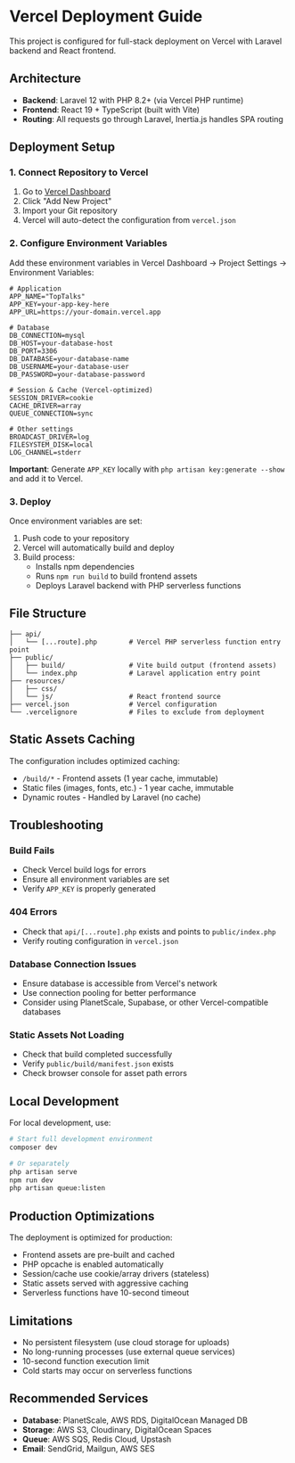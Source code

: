 # Vercel Deployment Guide

This project is configured for full-stack deployment on Vercel with Laravel backend and React frontend.

## Architecture

- **Backend**: Laravel 12 with PHP 8.2+ (via Vercel PHP runtime)
- **Frontend**: React 19 + TypeScript (built with Vite)
- **Routing**: All requests go through Laravel, Inertia.js handles SPA routing

## Deployment Setup

### 1. Connect Repository to Vercel

1. Go to [Vercel Dashboard](https://vercel.com/dashboard)
2. Click "Add New Project"
3. Import your Git repository
4. Vercel will auto-detect the configuration from `vercel.json`

### 2. Configure Environment Variables

Add these environment variables in Vercel Dashboard → Project Settings → Environment Variables:

```env
# Application
APP_NAME="TopTalks"
APP_KEY=your-app-key-here
APP_URL=https://your-domain.vercel.app

# Database
DB_CONNECTION=mysql
DB_HOST=your-database-host
DB_PORT=3306
DB_DATABASE=your-database-name
DB_USERNAME=your-database-user
DB_PASSWORD=your-database-password

# Session & Cache (Vercel-optimized)
SESSION_DRIVER=cookie
CACHE_DRIVER=array
QUEUE_CONNECTION=sync

# Other settings
BROADCAST_DRIVER=log
FILESYSTEM_DISK=local
LOG_CHANNEL=stderr
```

**Important**: Generate `APP_KEY` locally with `php artisan key:generate --show` and add it to Vercel.

### 3. Deploy

Once environment variables are set:
1. Push code to your repository
2. Vercel will automatically build and deploy
3. Build process:
   - Installs npm dependencies
   - Runs `npm run build` to build frontend assets
   - Deploys Laravel backend with PHP serverless functions

## File Structure

```
├── api/
│   └── [...route].php        # Vercel PHP serverless function entry point
├── public/
│   ├── build/                # Vite build output (frontend assets)
│   └── index.php             # Laravel application entry point
├── resources/
│   ├── css/
│   └── js/                   # React frontend source
├── vercel.json               # Vercel configuration
└── .vercelignore             # Files to exclude from deployment
```

## Static Assets Caching

The configuration includes optimized caching:
- `/build/*` - Frontend assets (1 year cache, immutable)
- Static files (images, fonts, etc.) - 1 year cache, immutable
- Dynamic routes - Handled by Laravel (no cache)

## Troubleshooting

### Build Fails
- Check Vercel build logs for errors
- Ensure all environment variables are set
- Verify `APP_KEY` is properly generated

### 404 Errors
- Check that `api/[...route].php` exists and points to `public/index.php`
- Verify routing configuration in `vercel.json`

### Database Connection Issues
- Ensure database is accessible from Vercel's network
- Use connection pooling for better performance
- Consider using PlanetScale, Supabase, or other Vercel-compatible databases

### Static Assets Not Loading
- Check that build completed successfully
- Verify `public/build/manifest.json` exists
- Check browser console for asset path errors

## Local Development

For local development, use:

```bash
# Start full development environment
composer dev

# Or separately
php artisan serve
npm run dev
php artisan queue:listen
```

## Production Optimizations

The deployment is optimized for production:
- Frontend assets are pre-built and cached
- PHP opcache is enabled automatically
- Session/cache use cookie/array drivers (stateless)
- Static assets served with aggressive caching
- Serverless functions have 10-second timeout

## Limitations

- No persistent filesystem (use cloud storage for uploads)
- No long-running processes (use external queue services)
- 10-second function execution limit
- Cold starts may occur on serverless functions

## Recommended Services

- **Database**: PlanetScale, AWS RDS, DigitalOcean Managed DB
- **Storage**: AWS S3, Cloudinary, DigitalOcean Spaces
- **Queue**: AWS SQS, Redis Cloud, Upstash
- **Email**: SendGrid, Mailgun, AWS SES
